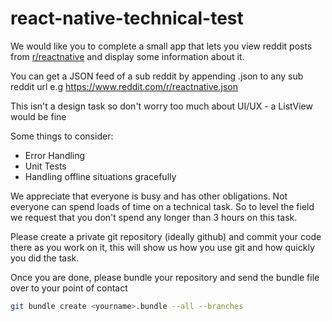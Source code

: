 # react-native-technical-test

We would like you to complete a small app that lets you view reddit posts from [r/reactnative](https://www.reddit.com/r/reactnative/) and display some information about it.

You can get a JSON feed of a sub reddit by appending .json to any sub reddit url e.g https://www.reddit.com/r/reactnative.json

This isn't a design task so don't worry too much about UI/UX - a ListView would be fine

Some things to consider:

* Error Handling
* Unit Tests
* Handling offline situations gracefully

We appreciate that everyone is busy and has other obligations. Not everyone can spend loads of time on a technical task. So to level the field we request that you don't spend any longer than 3 hours on this task.

Please create a private git repository (ideally github) and commit your code there as you work on it, this will show us how you use git and how quickly you did the task.

Once you are done, please bundle your repository and send the bundle file over to your point of contact

```bash
git bundle create <yourname>.bundle --all --branches
```
